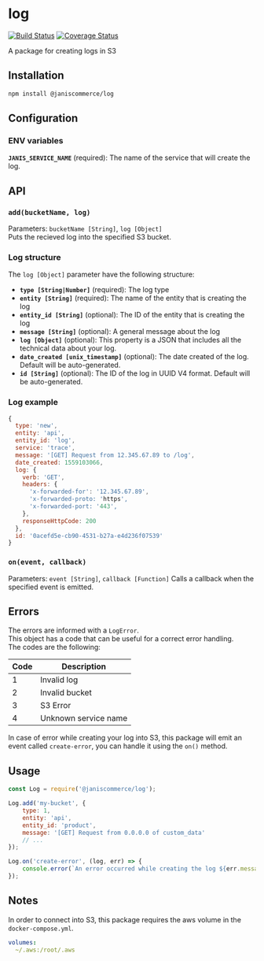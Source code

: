 # log

[![Build Status](https://travis-ci.org/janis-commerce/log.svg?branch=master)](https://travis-ci.org/janis-commerce/log)
[![Coverage Status](https://coveralls.io/repos/github/janis-commerce/log/badge.svg?branch=master)](https://coveralls.io/github/janis-commerce/log?branch=master)

A package for creating logs in S3

## Installation
```sh
npm install @janiscommerce/log
```

## Configuration
### ENV variables
**`JANIS_SERVICE_NAME`** (required): The name of the service that will create the log.

## API
### **`add(bucketName, log)`**  
Parameters: `bucketName [String]`, `log [Object]`  
Puts the recieved log into the specified S3 bucket.

### Log structure
The `log [Object]` parameter have the following structure:
- **`type [String|Number]`** (required): The log type
- **`entity [String]`** (required): The name of the entity that is creating the log
- **`entity_id [String]`** (optional): The ID of the entity that is creating the log
- **`message [String]`** (optional): A general message about the log
- **`log [Object]`** (optional): This property is a JSON that includes all the technical data about your log.
- **`date_created [unix_timestamp]`** (optional): The date created of the log. Default will be auto-generated.
- **`id [String]`** (optional): The ID of the log in UUID V4 format. Default will be auto-generated.

### Log example
```js
{
  type: 'new',
  entity: 'api',
  entity_id: 'log',
  service: 'trace',
  message: '[GET] Request from 12.345.67.89 to /log',
  date_created: 1559103066,
  log: {
    verb: 'GET',
    headers: {
      'x-forwarded-for': '12.345.67.89',
      'x-forwarded-proto: 'https',
      'x-forwarded-port: '443',
    },
    responseHttpCode: 200
  },
  id: '0acefd5e-cb90-4531-b27a-e4d236f07539'
}
```

### **`on(event, callback)`**  
Parameters: `event [String]`, `callback [Function]`
Calls a callback when the specified event is emitted.

## Errors

The errors are informed with a `LogError`.  
This object has a code that can be useful for a correct error handling.  
The codes are the following:  

| Code | Description                    |
|------|--------------------------------|
| 1    | Invalid log                    |
| 2    | Invalid bucket                 |
| 3    | S3 Error                       |
| 4    | Unknown service name           |

In case of error while creating your log into S3, this package will emit an event called `create-error`, you can handle it using the `on()` method.

## Usage
```js
const Log = require('@janiscommerce/log');

Log.add('my-bucket', {
	type: 1,
	entity: 'api',
	entity_id: 'product',
	message: '[GET] Request from 0.0.0.0 of custom_data'
	// ...
});

Log.on('create-error', (log, err) => {
	console.error(`An error occurred while creating the log ${err.message}`);
});
```

## Notes
In order to connect into S3, this package requires the aws volume in the `docker-compose.yml`.

```yml
volumes:
  ~/.aws:/root/.aws
```